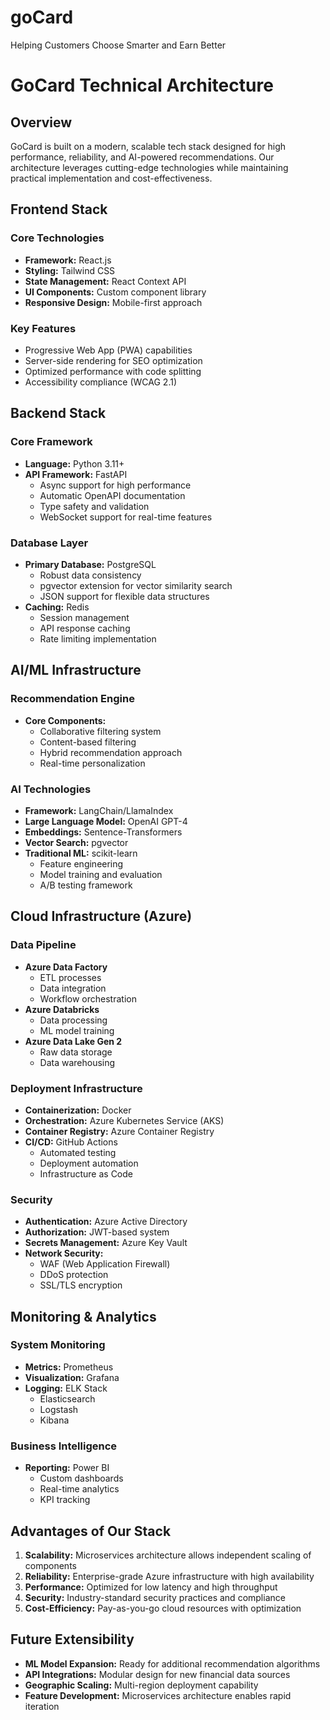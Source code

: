 # goCard
Helping Customers Choose Smarter and Earn Better

# GoCard Technical Architecture

## Overview
GoCard is built on a modern, scalable tech stack designed for high performance, reliability, and AI-powered recommendations. Our architecture leverages cutting-edge technologies while maintaining practical implementation and cost-effectiveness.

## Frontend Stack
### Core Technologies
- **Framework:** React.js
- **Styling:** Tailwind CSS
- **State Management:** React Context API
- **UI Components:** Custom component library
- **Responsive Design:** Mobile-first approach

### Key Features
- Progressive Web App (PWA) capabilities
- Server-side rendering for SEO optimization
- Optimized performance with code splitting
- Accessibility compliance (WCAG 2.1)

## Backend Stack
### Core Framework
- **Language:** Python 3.11+
- **API Framework:** FastAPI
  - Async support for high performance
  - Automatic OpenAPI documentation
  - Type safety and validation
  - WebSocket support for real-time features

### Database Layer
- **Primary Database:** PostgreSQL
  - Robust data consistency
  - pgvector extension for vector similarity search
  - JSON support for flexible data structures
- **Caching:** Redis
  - Session management
  - API response caching
  - Rate limiting implementation

## AI/ML Infrastructure
### Recommendation Engine
- **Core Components:**
  - Collaborative filtering system
  - Content-based filtering
  - Hybrid recommendation approach
  - Real-time personalization

### AI Technologies
- **Framework:** LangChain/LlamaIndex
- **Large Language Model:** OpenAI GPT-4
- **Embeddings:** Sentence-Transformers
- **Vector Search:** pgvector
- **Traditional ML:** scikit-learn
  - Feature engineering
  - Model training and evaluation
  - A/B testing framework

## Cloud Infrastructure (Azure)
### Data Pipeline
- **Azure Data Factory**
  - ETL processes
  - Data integration
  - Workflow orchestration
- **Azure Databricks**
  - Data processing
  - ML model training
- **Azure Data Lake Gen 2**
  - Raw data storage
  - Data warehousing

### Deployment Infrastructure
- **Containerization:** Docker
- **Orchestration:** Azure Kubernetes Service (AKS)
- **Container Registry:** Azure Container Registry
- **CI/CD:** GitHub Actions
  - Automated testing
  - Deployment automation
  - Infrastructure as Code

### Security
- **Authentication:** Azure Active Directory
- **Authorization:** JWT-based system
- **Secrets Management:** Azure Key Vault
- **Network Security:** 
  - WAF (Web Application Firewall)
  - DDoS protection
  - SSL/TLS encryption

## Monitoring & Analytics
### System Monitoring
- **Metrics:** Prometheus
- **Visualization:** Grafana
- **Logging:** ELK Stack
  - Elasticsearch
  - Logstash
  - Kibana

### Business Intelligence
- **Reporting:** Power BI
  - Custom dashboards
  - Real-time analytics
  - KPI tracking

## Advantages of Our Stack
1. **Scalability:** Microservices architecture allows independent scaling of components
2. **Reliability:** Enterprise-grade Azure infrastructure with high availability
3. **Performance:** Optimized for low latency and high throughput
4. **Security:** Industry-standard security practices and compliance
5. **Cost-Efficiency:** Pay-as-you-go cloud resources with optimization

## Future Extensibility
- **ML Model Expansion:** Ready for additional recommendation algorithms
- **API Integrations:** Modular design for new financial data sources
- **Geographic Scaling:** Multi-region deployment capability
- **Feature Development:** Microservices architecture enables rapid iteration

